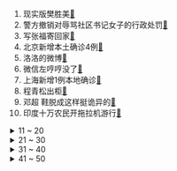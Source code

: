 1. 现实版樊胜美[:link:](https://s.weibo.com/weibo?q=%23现实版樊胜美%23&Refer=top)
2. 警方撤销对辱骂社区书记女子的行政处罚[:link:](https://s.weibo.com/weibo?q=%23警方撤销对辱骂社区书记女子的行政处罚%23&Refer=top)
3. 写张福寄回家[:link:](https://s.weibo.com/weibo?q=%23写张福寄回家%23&Refer=top)
4. 北京新增本土确诊4例[:link:](https://s.weibo.com/weibo?q=%23北京新增本土确诊4例%23&Refer=top)
5. 洛洛的微博[:link:](https://s.weibo.com/weibo?q=%23洛洛的微博%23&Refer=top)
6. 微信左哼哼没了[:link:](https://s.weibo.com/weibo?q=%23微信左哼哼没了%23&Refer=top)
7. 上海新增1例本地确诊[:link:](https://s.weibo.com/weibo?q=%23上海新增1例本地确诊%23&Refer=top)
8. 程青松出柜[:link:](https://s.weibo.com/weibo?q=%23程青松出柜%23&Refer=top)
9. 邓超 鞋脱成这样挺诡异的[:link:](https://s.weibo.com/weibo?q=%23邓超%20鞋脱成这样挺诡异的%23&Refer=top)
10. 印度十万农民开拖拉机游行[:link:](https://s.weibo.com/weibo?q=%23印度十万农民开拖拉机游行%23&Refer=top)
<details>
<summary>11 ~ 20</summary>

11. 上海济南路[:link:](https://s.weibo.com/weibo?q=%23上海济南路%23&Refer=top)
12. 中消协批有经营者用盲盒清库存[:link:](https://s.weibo.com/weibo?q=%23中消协批有经营者用盲盒清库存%23&Refer=top)
13. 全球新冠确诊病例超1亿例[:link:](https://s.weibo.com/weibo?q=%23全球新冠确诊病例超1亿例%23&Refer=top)
14. 重庆百架无人机表演失控撞楼[:link:](https://s.weibo.com/weibo?q=%23重庆百架无人机表演失控撞楼%23&Refer=top)
15. 姚晨白宇戏份[:link:](https://s.weibo.com/weibo?q=%23姚晨白宇戏份%23&Refer=top)
16. 黑龙江新增29例确诊[:link:](https://s.weibo.com/weibo?q=%23黑龙江新增29例确诊%23&Refer=top)
17. 支付宝写福[:link:](https://s.weibo.com/weibo?q=%23支付宝写福%23&Refer=top)
18. 90后医生用细菌作画教孩子讲卫生[:link:](https://s.weibo.com/weibo?q=%2390后医生用细菌作画教孩子讲卫生%23&Refer=top)
19. 江西伤医嫌犯曾在医院住院治疗[:link:](https://s.weibo.com/weibo?q=%23江西伤医嫌犯曾在医院住院治疗%23&Refer=top)
20. 胡冰卿演技[:link:](https://s.weibo.com/weibo?q=%23胡冰卿演技%23&Refer=top)
</details>
<details>
<summary>21 ~ 30</summary>

21. 长辈重男轻女该怎么办[:link:](https://s.weibo.com/weibo?q=%23长辈重男轻女该怎么办%23&Refer=top)
22. 陈翔[:link:](https://s.weibo.com/weibo?q=%23陈翔%23&Refer=top)
23. 特朗普律师被投票系统公司指控诽谤[:link:](https://s.weibo.com/weibo?q=%23特朗普律师被投票系统公司指控诽谤%23&Refer=top)
24. 姚晨给自己和白宇取CP名[:link:](https://s.weibo.com/weibo?q=%23姚晨给自己和白宇取CP名%23&Refer=top)
25. 风起霓裳预告[:link:](https://s.weibo.com/weibo?q=%23风起霓裳预告%23&Refer=top)
26. 回形针[:link:](https://s.weibo.com/weibo?q=%23回形针%23&Refer=top)
27. 河北新增7例本土确诊[:link:](https://s.weibo.com/weibo?q=%23河北新增7例本土确诊%23&Refer=top)
28. 杭州和事佬[:link:](https://s.weibo.com/weibo?q=%23杭州和事佬%23&Refer=top)
29. 索尼a1[:link:](https://s.weibo.com/weibo?q=%23索尼a1%23&Refer=top)
30. 上海严打茅台加价销售[:link:](https://s.weibo.com/weibo?q=%23上海严打茅台加价销售%23&Refer=top)
</details>
<details>
<summary>31 ~ 40</summary>

31. 张若昀方否认耍大牌[:link:](https://s.weibo.com/weibo?q=%23张若昀方否认耍大牌%23&Refer=top)
32. 蔡文静 伤害性不强侮辱性极大[:link:](https://s.weibo.com/weibo?q=%23蔡文静%20伤害性不强侮辱性极大%23&Refer=top)
33. 35名CSGO职业选手涉赌[:link:](https://s.weibo.com/weibo?q=%2335名CSGO职业选手涉赌%23&Refer=top)
34. 李晨演的北漂饭店老板[:link:](https://s.weibo.com/weibo?q=%23李晨演的北漂饭店老板%23&Refer=top)
35. 意大利总理孔特递交辞呈[:link:](https://s.weibo.com/weibo?q=%23意大利总理孔特递交辞呈%23&Refer=top)
36. 盛淮南能有什么坏心思呢[:link:](https://s.weibo.com/weibo?q=%23盛淮南能有什么坏心思呢%23&Refer=top)
37. 大唐明月改名风起霓裳[:link:](https://s.weibo.com/weibo?q=%23大唐明月改名风起霓裳%23&Refer=top)
38. 盛淮南偷看洛枳[:link:](https://s.weibo.com/weibo?q=%23盛淮南偷看洛枳%23&Refer=top)
39. 杨天真晒张雨绮孕肚照[:link:](https://s.weibo.com/weibo?q=%23杨天真晒张雨绮孕肚照%23&Refer=top)
40. 终极笔记[:link:](https://s.weibo.com/weibo?q=%23终极笔记%23&Refer=top)
</details>
<details>
<summary>41 ~ 50</summary>

41. 感谢过年不回家的你[:link:](https://s.weibo.com/weibo?q=%23感谢过年不回家的你%23&Refer=top)
42. 袁姗姗沈梦辰同框[:link:](https://s.weibo.com/weibo?q=%23袁姗姗沈梦辰同框%23&Refer=top)
43. 吉林新增14例本土确诊[:link:](https://s.weibo.com/weibo?q=%23吉林新增14例本土确诊%23&Refer=top)
44. 白岩松对话崔天凯[:link:](https://s.weibo.com/weibo?q=%23白岩松对话崔天凯%23&Refer=top)
45. 31省区市新增75例确诊[:link:](https://s.weibo.com/weibo?q=%2331省区市新增75例确诊%23&Refer=top)
46. 和平精英捏脸[:link:](https://s.weibo.com/weibo?q=%23和平精英捏脸%23&Refer=top)
47. 伊布卢卡库顶牛[:link:](https://s.weibo.com/weibo?q=%23伊布卢卡库顶牛%23&Refer=top)
48. 洛洛[:link:](https://s.weibo.com/weibo?q=%23洛洛%23&Refer=top)
49. 御三家[:link:](https://s.weibo.com/weibo?q=%23御三家%23&Refer=top)
50. 小红书崩了[:link:](https://s.weibo.com/weibo?q=%23小红书崩了%23&Refer=top)
</details>